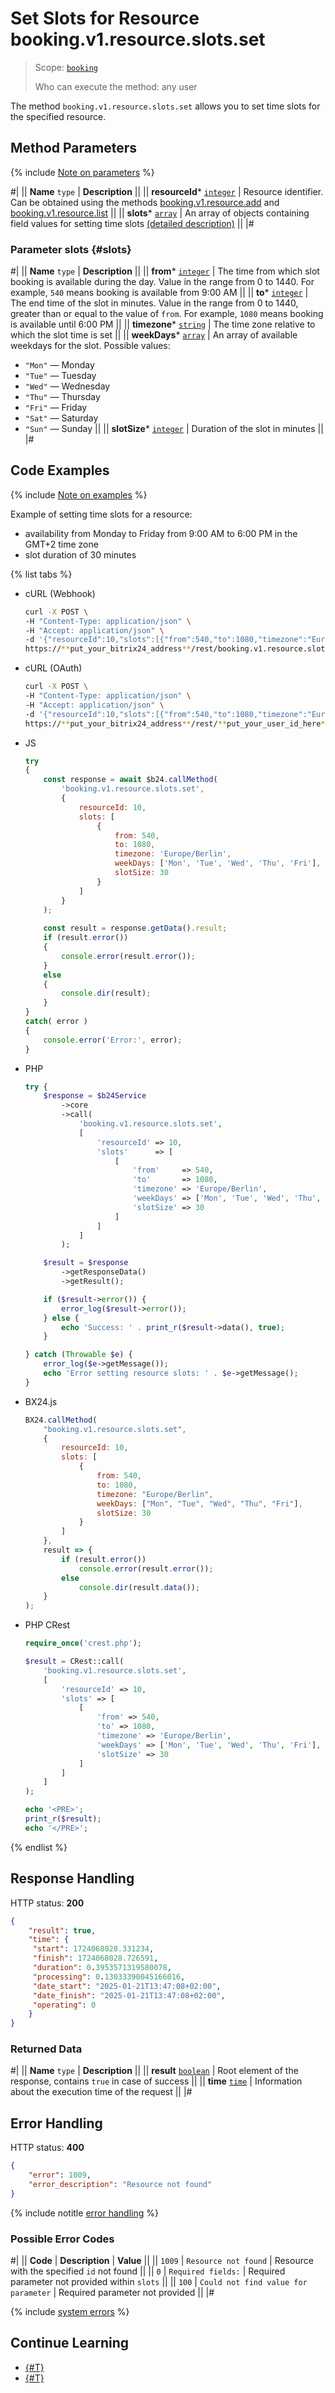 # Set Slots for Resource booking.v1.resource.slots.set

> Scope: [`booking`](../../../scopes/permissions.md)
>
> Who can execute the method: any user

The method `booking.v1.resource.slots.set` allows you to set time slots for the specified resource.

## Method Parameters

{% include [Note on parameters](../../../../_includes/required.md) %}

#|
|| **Name**
`type` | **Description** ||
|| **resourceId***
[`integer`](../../../data-types.md) | Resource identifier. 
Can be obtained using the methods [booking.v1.resource.add](../booking-v1-resource-add.md) and [booking.v1.resource.list](../booking-v1-resource-list.md) ||
|| **slots***
[`array`](../../../data-types.md) | An array of objects containing field values for setting time slots [(detailed description)](#slots) ||
|#

### Parameter slots {#slots}

#|
|| **Name**
`type` | **Description** ||
|| **from***
[`integer`](../../../data-types.md) | The time from which slot booking is available during the day. Value in the range from 0 to 1440. For example, `540` means booking is available from 9:00 AM ||
|| **to***
[`integer`](../../../data-types.md) | The end time of the slot in minutes. Value in the range from 0 to 1440, greater than or equal to the value of `from`. For example, `1080` means booking is available until 6:00 PM ||
|| **timezone***
[`string`](../../../data-types.md) | The time zone relative to which the slot time is set ||
|| **weekDays***
[`array`](../../../data-types.md) | An array of available weekdays for the slot. Possible values: 
- `"Mon"` — Monday
- `"Tue"` — Tuesday
- `"Wed"` — Wednesday
- `"Thu"` — Thursday
- `"Fri"` — Friday
- `"Sat"` — Saturday
- `"Sun"` — Sunday ||
|| **slotSize***
[`integer`](../../../data-types.md) | Duration of the slot in minutes ||
|#

## Code Examples

{% include [Note on examples](../../../../_includes/examples.md) %}

Example of setting time slots for a resource:
- availability from Monday to Friday from 9:00 AM to 6:00 PM in the GMT+2 time zone
- slot duration of 30 minutes

{% list tabs %}

- cURL (Webhook)

    ```bash
    curl -X POST \
    -H "Content-Type: application/json" \
    -H "Accept: application/json" \
    -d '{"resourceId":10,"slots":[{"from":540,"to":1080,"timezone":"Europe/Berlin","weekDays":["Mon","Tue","Wed","Thu","Fri"],"slotSize":30}],"auth":"**put_access_token_here**"}' \
    https://**put_your_bitrix24_address**/rest/booking.v1.resource.slots.set
    ```

- cURL (OAuth)

    ```bash
    curl -X POST \
    -H "Content-Type: application/json" \
    -H "Accept: application/json" \
    -d '{"resourceId":10,"slots":[{"from":540,"to":1080,"timezone":"Europe/Berlin","weekDays":["Mon","Tue","Wed","Thu","Fri"],"slotSize":30}]}' \
    https://**put_your_bitrix24_address**/rest/**put_your_user_id_here**/**put_your_webhook_here**/booking.v1.resource.slots.set
    ```

- JS

    ```js
    try
    {
    	const response = await $b24.callMethod(
    		'booking.v1.resource.slots.set',
    		{
    			resourceId: 10,
    			slots: [
    				{
    					from: 540,
    					to: 1080,
    					timezone: 'Europe/Berlin',
    					weekDays: ['Mon', 'Tue', 'Wed', 'Thu', 'Fri'],
    					slotSize: 30
    				}
    			]
    		}
    	);
    	
    	const result = response.getData().result;
    	if (result.error())
    	{
    		console.error(result.error());
    	}
    	else
    	{
    		console.dir(result);
    	}
    }
    catch( error )
    {
    	console.error('Error:', error);
    }
    ```

- PHP

    ```php
    try {
        $response = $b24Service
            ->core
            ->call(
                'booking.v1.resource.slots.set',
                [
                    'resourceId' => 10,
                    'slots'      => [
                        [
                            'from'     => 540,
                            'to'       => 1080,
                            'timezone' => 'Europe/Berlin',
                            'weekDays' => ['Mon', 'Tue', 'Wed', 'Thu', 'Fri'],
                            'slotSize' => 30
                        ]
                    ]
                ]
            );
    
        $result = $response
            ->getResponseData()
            ->getResult();
    
        if ($result->error()) {
            error_log($result->error());
        } else {
            echo 'Success: ' . print_r($result->data(), true);
        }
    
    } catch (Throwable $e) {
        error_log($e->getMessage());
        echo 'Error setting resource slots: ' . $e->getMessage();
    }
    ```

- BX24.js

    ```js
    BX24.callMethod(
        "booking.v1.resource.slots.set",
        {
            resourceId: 10,
            slots: [
                {
                    from: 540,
                    to: 1080,
                    timezone: "Europe/Berlin",
                    weekDays: ["Mon", "Tue", "Wed", "Thu", "Fri"],
                    slotSize: 30
                }
            ]
        },
        result => {
            if (result.error())
                console.error(result.error());
            else
                console.dir(result.data());
        }
    );
    ```

- PHP CRest

    ```php
    require_once('crest.php');

    $result = CRest::call(
        'booking.v1.resource.slots.set',
        [
            'resourceId' => 10,
            'slots' => [
                [
                    'from' => 540,
                    'to' => 1080,
                    'timezone' => 'Europe/Berlin',
                    'weekDays' => ['Mon', 'Tue', 'Wed', 'Thu', 'Fri'],
                    'slotSize' => 30
                ]
            ]
        ]
    );

    echo '<PRE>';
    print_r($result);
    echo '</PRE>';
    ```

{% endlist %}

## Response Handling

HTTP status: **200**

```json
{
    "result": true,
    "time": {
     "start": 1724068028.331234,
     "finish": 1724068028.726591,
     "duration": 0.3953571319580078,
     "processing": 0.13033390045166016,
     "date_start": "2025-01-21T13:47:08+02:00",
     "date_finish": "2025-01-21T13:47:08+02:00",
     "operating": 0
    }
}
```

### Returned Data

#|
|| **Name**
`type` | **Description** ||
|| **result**
[`boolean`](../../../data-types.md) | Root element of the response, contains `true` in case of success  ||
|| **time**
[`time`](../../../data-types.md#time) | Information about the execution time of the request ||
|#

## Error Handling

HTTP status: **400**

```json
{
    "error": 1009,
    "error_description": "Resource not found"
}
```

{% include notitle [error handling](../../../../_includes/error-info.md) %}

### Possible Error Codes

#|
|| **Code** | **Description** | **Value** ||
|| `1009` | `Resource not found` | Resource with the specified `id` not found ||
|| `0` | `Required fields:` | Required parameter not provided within `slots` ||
|| `100` | `Could not find value for parameter` | Required parameter not provided ||
|#

{% include [system errors](../../../../_includes/system-errors.md) %}

## Continue Learning

- [{#T}](./booking-v1-resource-slots-unset.md)
- [{#T}](./booking-v1-resource-slots-list.md)